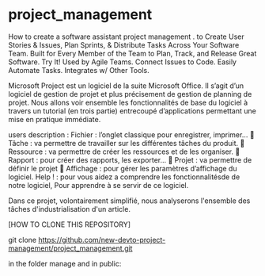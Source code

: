 # project_management
How to create a software assistant project management .
to Create User Stories & Issues, Plan Sprints, & Distribute Tasks Across Your Software Team. Built for Every Member of the Team to Plan, Track, and Release Great Software. Try It! Used by Agile Teams. Connect Issues to Code. Easily Automate Tasks. Integrates w/ Other Tools.


Microsoft Project est un logiciel de la suite Microsoft Office. Il s’agit d’un logiciel de gestion de projet
et plus précisement de gestion de planning de projet. Nous allons voir ensemble les fonctionnalités
de base du logiciel à travers un tutorial (en trois partie) entrecoupé d’applications permettant une
mise en pratique immédiate.

users description :
  Fichier : l’onglet classique pour enregistrer, imprimer…
 Tâche : va permettre de travailler sur les différentes tâches du produit.
 Ressource : va permettre de créer les ressources et de les organiser.
 Rapport : pour créer des rapports, les exporter…
 Projet : va permettre de définir le projet
 Affichage : pour gérer les paramètres d’affichage du logiciel.
Help ! : pour vous aidez a comprendre les fonctionnalitésde de notre logiciel, Pour apprendre à se servir de ce logiciel.

Dans ce projet, volontairement simplifié, nous analyserons l'ensemble des tâches
d'industrialisation d'un article.

[HOW TO CLONE THIS REPOSITORY]
 
 git clone https://github.com/new-devto-project-management/project_management.git



in the folder manage and in public:


   <!--
      Notice the use of %PUBLIC_URL% in the tags above.
      It will be replaced with the URL of the `public` folder during the build.
      Only files inside the `public` folder can be referenced from the HTML.

      Unlike "/favicon.ico" or "favicon.ico", "%PUBLIC_URL%/favicon.ico" will
      work correctly both with client-side routing and a non-root public URL.
      Learn how to configure a non-root public URL by running `npm run build`.
    -->

  <!--
      This HTML file is a template.
      If you open it directly in the browser, you will see an empty page.

      You can add webfonts, meta tags, or analytics to this file.
      The build step will place the bundled scripts into the <body> tag.

      To begin the development, run `npm start` or `yarn start`.
      To create a production bundle, use `npm run build` or `yarn build`.
    -->